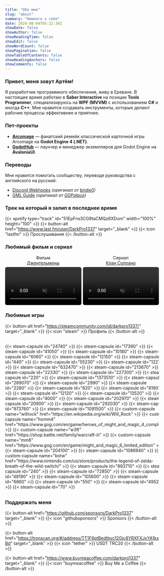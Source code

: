 ```yaml
---
title: "Обо мне"
slug: "about"
summary: "Немного о себе"
date: 2024-08-04T05:22:30Z
showDate: false
showAuthor: false
showReadingTime: false
showEdit: false
showWordCount: false
showPagination: false
showTableOfContents: false
showHeadingAnchors: false
showComments: false
---
```


### Привет, меня зовут Артём!

Я разработчик программного обеспечения, живу в Ереване. В настоящее время работаю в **Saber Interactive** на позиции **Tools Programmer**, специализируюсь на **WPF (MVVM)** с использованием **C#** и иногда **C++**. Мне нравится создавать инструменты, которые делают рабочие процессы эффективнее и приятнее.

### Пет-проекты

- [**Arcomage**](https://github.com/DarkPro1337/Arcomage) — фанатский ремейк классической карточной игры Arcomage на **Godot Engine 4 (.NET)**.  
- [**GodotHub**](https://github.com/DarkPro1337/GodotHub) — лаунчер и менеджер экземпляров для Godot Engine на **AvaloniaUI**.

### Переводы
Мне нравится помогать сообществу, переводя руководства с английского на русский:

- [Discord Webhooks](https://darkpro1337.github.io/discord-webhooks) *(оригинал от [birdie0](https://birdie0.github.io/discord-webhooks-guide/))*
- [GML Guide](https://darkpro1337.github.io/gml-guide) *(оригинал от [GDPalace](https://gdpalace.wordpress.com/learn-gml/))*

### Трек на который я залип в последнее время
{{< spotify type="track" id="51EpFns3CG9taCMQz6XDom" width="100%" height="100" >}}
{{< button-alt href="https://www.last.fm/user/DarkPro1337" target="_blank" >}}
{{< icon "lastfm" >}} Прослушивания
{{< /button-alt >}}

### Любимый фильм и сериал
<div style="display: flex; gap: 5px; flex-wrap: wrap; align-items: flex-start; justify-content: space-between; flex-direction: row; width: 100%;">
  <div style="flex: 1 1 45%; text-align: center; margin: 0; padding: 0; max-width: 100%;">
    <span style="display: block; margin-bottom: 5px;">Фильм<br><a href="https://www.imdb.com/title/tt8367814/" target="_blank">Джентельмены</a></span>
    <video width="100%" autoplay loop muted style="display: block; margin: 0; border-radius: .375rem;">
      <source src="https://i.imgur.com/jnME29b.mp4" type="video/mp4">
    </video>
  </div>
  <div style="flex: 1 1 45%; text-align: center; margin: 0; padding: 0; max-width: 100%;">
    <span style="display: block; margin-bottom: 5px;">Сериал<br><a href="https://www.imdb.com/title/tt0141842/" target="_blank">Клан Сопрано</a></span>
    <video width="100%" autoplay loop muted style="display: block; margin: 0; border-radius: .375rem;">
      <source src="https://i.imgur.com/KG43kd2.mp4" type="video/mp4">
    </video>
  </div>
</div>

### Любимые игры
{{< button-alt href="https://steamcommunity.com/id/darkpro1337/" target="_blank" >}}
{{< icon "steam" >}} Профиль
{{< /button-alt >}}
<style>
.custom-capsule-img:hover {
    opacity: 0.5;
}
.steam-capsule-img:hover {
    opacity: 0.5;
}
</style>
<div style="display: grid; grid-template-columns: repeat(4, 140fr); justify-content: flex-start; border-radius: .375rem; overflow: hidden; margin-top: 32px; margin-bottom: 32px;">
  {{< steam-capsule id="24740" >}}
  {{< steam-capsule id="17390" >}}
  {{< steam-capsule id="41050" >}}
  {{< steam-capsule id="10180" >}}
  {{< steam-capsule id="6060" >}}
  {{< steam-capsule id="12150" >}}
  {{< steam-capsule id="440" >}}
  {{< steam-capsule id="55230" >}}
  {{< steam-capsule id="12210" >}}
  {{< steam-capsule id="632470" >}}
  {{< steam-capsule id="213670" >}}
  {{< steam-capsule id="22330" >}}
  {{< steam-capsule id="227300" >}}
  {{< steam-capsule id="220" >}}
  {{< steam-capsule id="1373510" >}}
  {{< steam-capsule id="289070" >}}
  {{< steam-capsule id="2990" >}}
  {{< steam-capsule id="2280" >}}
  {{< steam-capsule id="620" >}}
  {{< steam-capsule id="8190" >}}
  {{< steam-capsule id="12120" >}}
  {{< steam-capsule id="13520" >}}
  {{< steam-capsule id="4000" >}}
  {{< steam-capsule id="202970" >}}
  {{< steam-capsule id="20900" >}}
  {{< steam-capsule id="292030" >}}
  {{< steam-capsule id="973760" >}}
  {{< steam-capsule id="1091500" >}}
  {{< custom-capsule name="willrock" href="https://en.wikipedia.org/wiki/Will_Rock" >}}
  {{< custom-capsule name="homm4" href="https://www.gog.com/en/game/heroes_of_might_and_magic_4_complete" >}}
  {{< custom-capsule name="w3ft" href="https://shop.battle.net/family/warcraft-iii" >}}
  {{< custom-capsule name="mm6" href="https://www.gog.com/en/game/might_and_magic_6_limited_edition" >}}
  {{< steam-capsule id="204100" >}}
  {{< steam-capsule id="1086940" >}}
  {{< custom-capsule name="botw" href="https://www.nintendo.com/us/store/products/the-legend-of-zelda-breath-of-the-wild-switch/" >}}
  {{< steam-capsule id="883710" >}}
  {{< steam-capsule id="240" >}}
  {{< steam-capsule id="72850" >}}
  {{< steam-capsule id="48190" >}}
  {{< steam-capsule id="105600" >}}
  {{< steam-capsule id="6860" >}}
  {{< steam-capsule id="550" >}}
  {{< steam-capsule id="49520" >}}
  {{< steam-capsule id="70" >}}
</div>

### Поддержать меня
{{< button-alt href="https://github.com/sponsors/DarkPro1337" target="_blank" >}}
{{< icon "githubsponsors" >}} Sponsors
{{< /button-alt >}}

{{< button-alt href="https://tronscan.org/#/address/TT1F6ptBedtbvc12Gjc8YRXFXJxYA1kxBd" target="_blank" >}}
{{< icon "tether" >}} USDT TRC20
{{< /button-alt >}}

{{< button-alt href="https://www.buymeacoffee.com/darkpro1337" target="_blank" >}}
{{< icon "buymeacoffee" >}} Buy Me a Coffee
{{< /button-alt >}}